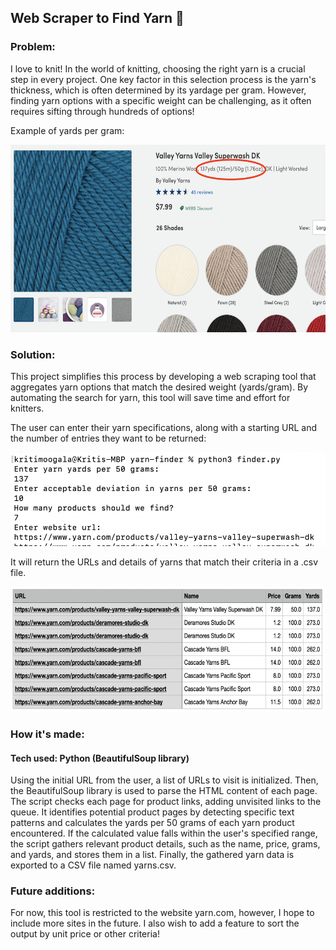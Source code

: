 ## Web Scraper to Find Yarn 🧶
### Problem:
I love to knit! In the world of knitting, choosing the right yarn is a crucial step in every project. 
One key factor in this selection process is the yarn's thickness, which is often determined by its yardage per gram. However, finding yarn options with a specific weight can be challenging, as it often requires sifting through hundreds of options!

Example of yards per gram:

<img src="weight_example.png" height= "300">

### Solution:
This project simplifies this process by developing a web scraping tool that aggregates yarn options that match the desired weight (yards/gram). 
By automating the search for yarn, this tool will save time and effort for knitters.
 
The user can enter their yarn specifications, along with a starting URL and the number of entries they want to be returned:

<img src="example_terminal_input.png" height= "150">

It will return the URLs and details of yarns that match their criteria in a .csv file.

<img src="example_csv.png" height= "200">

### How it's made:
#### Tech used: Python (BeautifulSoup library)
Using the initial URL from the user, a list of URLs to visit is initialized. Then, the BeautifulSoup library is used to parse the HTML content of each page. The script checks each page for product links, adding unvisited links to the queue. It identifies potential product pages by detecting specific text patterns and calculates the yards per 50 grams of each yarn product encountered. If the calculated value falls within the user's specified range, the script gathers relevant product details, such as the name, price, grams, and yards, and stores them in a list. Finally, the gathered yarn data is exported to a CSV file named yarns.csv.

### Future additions:

For now, this tool is restricted to the website yarn.com, however, I hope to include more sites in the future. I also wish to add a feature to sort the output by unit price or other criteria!
